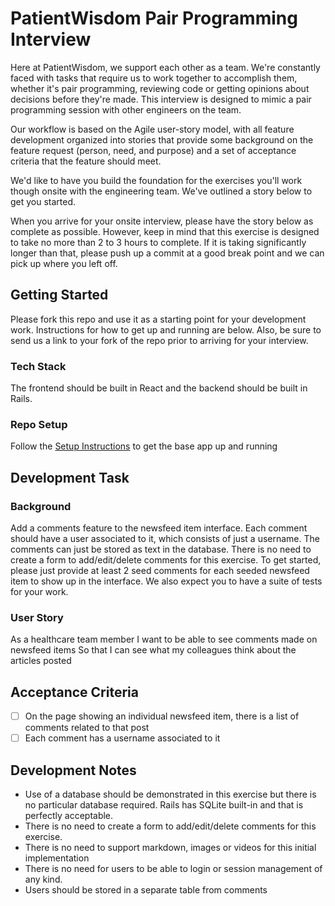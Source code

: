 # PatientWisdom Pair Programming Interview

Here at PatientWisdom, we support each other as a team. We're constantly faced with tasks that require us to work together to accomplish them, whether it's pair programming, reviewing code or getting opinions about decisions before they're made. This interview is designed to mimic a pair programming session with other engineers on the team.

Our workflow is based on the Agile user-story model, with all feature development organized into stories that provide some background on the feature request (person, need, and purpose) and a set of acceptance criteria that the feature should meet.

We'd like to have you build the foundation for the exercises you'll work though onsite with the engineering team. We've outlined a story below to get you started.

When you arrive for your onsite interview, please have the story below as complete as possible. However, keep in mind that this exercise is designed to take no more than 2 to 3 hours to complete. If it is taking significantly longer than that, please push up a commit at a good break point and we can pick up where you left off.

## Getting Started

Please fork this repo and use it as a starting point for your development work. Instructions for how to get up and running are below. Also, be sure to send us a link to your fork of the repo prior to arriving for your interview.

### Tech Stack

The frontend should be built in React and the backend should be built in Rails.

### Repo Setup

Follow the [Setup Instructions](/SETUP.md) to get the base app up and running

## Development Task

### Background

Add a comments feature to the newsfeed item interface. Each comment should have a user associated to it, which consists of just a username. The comments can just be stored as text in the database. There is no need to create a form to add/edit/delete comments for this exercise. To get started, please just provide at least 2 seed comments for each seeded newsfeed item to show up in the interface. We also expect you to have a suite of tests for your work.

### User Story
As a healthcare team member
I want to be able to see comments made on newsfeed items
So that I can see what my colleagues think about the articles posted

Acceptance Criteria
---
- [ ] On the page showing an individual newsfeed item, there is a list of comments related to that post
- [ ] Each comment has a username associated to it

Development Notes
---
- Use of a database should be demonstrated in this exercise but there is no particular database required. Rails has SQLite built-in and that is perfectly acceptable.
- There is no need to create a form to add/edit/delete comments for this exercise.
- There is no need to support markdown, images or videos for this initial implementation
- There is no need for users to be able to login or session management of any kind.
- Users should be stored in a separate table from comments
